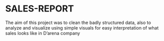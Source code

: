 # SALES-REPORT
The aim of this project was to clean the badly structured data, also to analyze and visualize using simple visuals for easy interpretation of what sales looks like in D’arena company 
